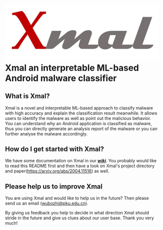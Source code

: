 ![Xmal logo](img/Xmal_Logo.jpg)
Xmal an interpretable ML-based Android malware classifier
=========================================================

What is Xmal?
---------------
Xmal is a novel and interpretable ML-based approach to classify malware with
high accuracy and explain the classification result meanwhile. It allows users
to identify the malware as well as point out the malicious behavior. You can 
understand why an Android application is classified as malware, thus you can 
directly generate an analysis report of the malware or you can further analyse
the malware accordingly. 

How do I get started with Xmal?
---------------------------------
We have some documentation on Xmal in our [_**wiki**_](https://github.com/wubozhi/xmal/wiki). You probably would like to read 
this README first and then have a look on Xmal's project directory and paper(https://arxiv.org/abs/2004.11516) as well.

Please help us to improve Xmal
--------------------------------
You are using Xmal and would like to help us in the future? Then please 
send us an email (wubozhi@pku.edu.cn).

By giving us feedback you help to decide in what direction Xmal should stride in
the future and give us clues about our user base. Thank you very much!
